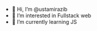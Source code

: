 - 👋 Hi, I’m @ustamirazib
- 👀 I’m interested in Fullstack web
- 🌱 I’m currently learning JS

<!---
ustamirazib/ustamirazib is a ✨ special ✨ repository because its `README.md` (this file) appears on your GitHub profile.
You can click the Preview link to take a look at your changes.
--->
